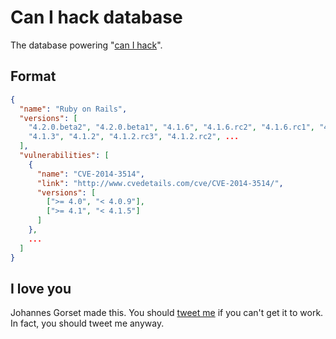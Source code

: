 # Can I hack database

The database powering "[can I hack](http://hyperspatial-spatulas.r14.railsrumble.com/)".

## Format

```json
{
  "name": "Ruby on Rails",
  "versions": [
    "4.2.0.beta2", "4.2.0.beta1", "4.1.6", "4.1.6.rc2", "4.1.6.rc1", "4.1.5", "4.1.4",
    "4.1.3", "4.1.2", "4.1.2.rc3", "4.1.2.rc2", ...
  ],
  "vulnerabilities": [
    {
      "name": "CVE-2014-3514",
      "link": "http://www.cvedetails.com/cve/CVE-2014-3514/",
      "versions": [
        [">= 4.0", "< 4.0.9"],
        [">= 4.1", "< 4.1.5"]
      ]
    },
    ...
  ]
}
```

## I love you

Johannes Gorset made this. You should [tweet me](http://twitter.com/jgorset>) if you can't get it
to work. In fact, you should tweet me anyway.
